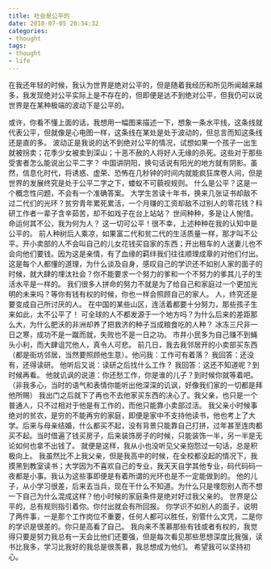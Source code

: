 ```yaml
---
title: 社会是公平的
date: 2018-07-05 20:34:32
categories:
- thought
tags:
- thought
- life
---
```

在我还年轻的时候，我认为世界是绝对公平的，但是随着我经历和所见所闻越来越多，我发现绝对公平实际上是不存在的，但即便是达不到绝对公平，但我仍可以说世界是在某种极端的波动下是公平的。
<!-- more -->
或许，你看不懂上面的话，我想用一幅图来描述一下，想象一条水平线，这条线就代表公平，但就像是心电图一样，这条线在某处是处于波动的，但总言而知这条线还是直的多。
波动正是我说的达不到绝对公平的情况，试想如果一个孩子一出生就被拐卖；花季少女被卖到深山；十恶不赦的人将好人无缘的杀死。这些对于那些受害者怎么能说出公平二字？
中国讲阴阳，换句话说有阳光的地方就有阴影。虽然，信息化时代，将诱惑、虚荣、恐怖在几秒钟的时间内就能疯狂席卷人间，但是世界的发展终究是处于公平二字之下，蝼蚁不可藐视规则。
什么是公平？这是一个概念性问题，不会有一个准确答案。
大学生苦读十年书，换来几张证书却敌不过二代们的光环？贫穷青年累死累活，一个月赚的工资却敌不过别人的零花钱？科研工作者一辈子含辛茹苦，却不如戏子在台上站站？
世间种种，多是让人惋惜。命运何其不公，我为何为人？
这一切可公平！很不幸，上述种种在我的认知中是公平的。
前人种树后人乘凉，如果富二代和贫二代的生活质量一样，那才叫不公平。开小卖部的人不会叫自己的儿女花钱买自家的东西；开出租车的人送妻儿也不会向他们要钱。因为这是亲情，有了血缘的羁绊我们往往顺理成章的对他们付出。
这是每个人都懂的道理，为什么谈及自身，感叹自己的学识还不如别人家的面子的时候，就大肆的埋汰社会？你不能要求一个努力的爹和一个不努力的爹其儿子的生活水平是一样的。
我们很多人拼命的努力不就是为了给自己和家庭过一个更加光明的未来吗？等你有钱有权的时候，你也一样会照顾自己的家人。
人，终究还是要变成自己所讨厌的人。
在中国的某些山区，连活着都要十分努力，那些孩子生来如此，太不公平了！
可全球的人不都发源于一个地方吗？为什么后来的差距那么大，为什么肥沃的非洲却养了把救济的种子当成粮食吃的人种？
冰冻三尺非一日之寒，成功不是一蹴而就，失败也不是一日之功。
市井小民多为自己赚不到蝇头小利，而大肆诅咒他人，真令人可悲。
前几日，我去我邻居开的小卖部买东西（都是街坊邻居，当然要照顾他生意）。他问我：工作可有着落？
我回答：还没有，还得读研。
他听后又说：读研之后找什么工作？
我回答：这还不知道呢？到时候再看。
他就讥讽的说道：你还愁工作，你是谁的儿子？到时候你就等着吧。（非我多心，当时的语气和表情你能听出他深深的讥讽，好像我们家的一切都是拜他所赐）
我出门之后就下了再也不去他家买东西的决心了。我父亲，也只是一个普通人，只不过相对于他是有工作的，而他只能靠小卖部过活。
我父亲小时候事绝对的贫农，是穷的不能再穷的家庭，即便是家中不支持他读书，他也考上了大学。后来与母亲结婚，什么都买不起，没有背景只能靠自己打拼，过年甚至连肉都买不起。当时借遍了钱买房子，后来装饰房子的时候，只能装饰一半，另一半是无论如何也拿不出钱了。
就便是这样，我从小也没听见父亲抱怨过一句话，总是积极向上。
我虽然比不上我父亲，但是我高中的时候，在全校都没起的情况下，我摸黑到教室读书；大学因为不喜欢自己的专业，我天天自学其他专业，码代码码一夜都是小事。我认为这些事即便是有着所谓的光环也是不一定能做到的。
他的儿子，从小学习很差，后来去当兵，现在干什么不知道。为什么只是埋怨别人而不想一下自己为什么混成这样？他小时候的家庭条件是绝对好过我父亲的。
世界是公平的，总有规则指引着你。你付出就会有所回报。
你学识不如别人的面子，说明了两件事，一是那个工作岗位不重要，任何人都可以胜任，别管什么文凭，二是你的学识是很差的。你只是高看了自己。
我向来不羡慕那些有钱或者有权的，我觉得只要是努力我总有一天会比他们还要强，但是每次看见那些思想深度比我强，读书比我多，学习比我好的我总是很羡慕，我总想成为他们。
希望我可以坚持初心。
